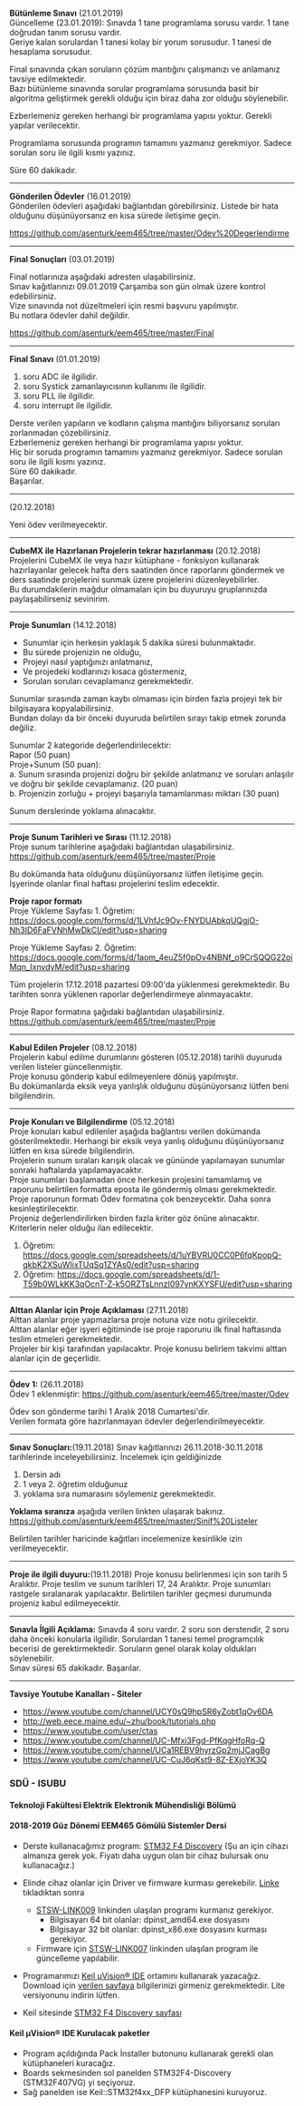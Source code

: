 **Bütünleme Sınavı** (21.01.2019)  
Güncelleme (23.01.2019): Sınavda 1 tane programlama sorusu vardır. 1 tane doğrudan tanım sorusu vardır.   
Geriye kalan sorulardan 1 tanesi kolay bir yorum sorusudur. 1 tanesi de hesaplama sorusudur.

Final sınavında çıkan soruların çözüm mantığını çalışmanızı ve anlamanız tavsiye edilmektedir.   
Bazı bütünleme sınavında sorular programlama sorusunda basit bir algoritma geliştirmek  gerekli olduğu için biraz daha zor olduğu söylenebilir.  

Ezberlemeniz gereken herhangi bir programlama yapısı yoktur. Gerekli yapılar verilecektir.

Programlama sorusunda programın tamamını yazmanız gerekmiyor. Sadece sorulan soru ile ilgili kısmı yazınız.  
 
Süre 60 dakikadır.      



---

**Gönderilen Ödevler** (16.01.2019)   
Gönderilen ödevleri aşağıdaki bağlantıdan görebilirsiniz. Listede bir hata olduğunu düşünüyorsanız en kısa sürede iletişime geçin.  

https://github.com/asenturk/eem465/tree/master/Odev%20Degerlendirme



---

**Final Sonuçları** (03.01.2019)   

Final notlarınıza aşağıdaki adresten ulaşabilirsiniz.  
Sınav kağıtlarınızı 09.01.2019 Çarşamba  son gün olmak üzere kontrol edebilirsiniz.   
Vize sınavında not düzeltmeleri için resmi başvuru yapılmıştır.   
Bu notlara ödevler dahil değildir.   

https://github.com/asenturk/eem465/tree/master/Final

---

**Final Sınavı** (01.01.2019)  
1. soru ADC ile ilgilidir.
2. soru Systick zamanlayıcısının kullanımı ile ilgilidir.
3. soru PLL ile ilgilidir.
4. soru interrupt ile ilgilidir.

Derste verilen yapıların ve kodların çalışma mantığını biliyorsanız soruları zorlanmadan çözebilirsiniz.   
Ezberlemeniz gereken herhangi bir programlama yapısı yoktur.   
Hiç bir soruda programın tamamını yazmanız gerekmiyor. Sadece sorulan soru ile ilgili kısmı yazınız.   
Süre 60 dakikadır.      
Başarılar.   


---


(20.12.2018)   

Yeni ödev verilmeyecektir.

---

**CubeMX ile  Hazırlanan Projelerin tekrar hazırlanması** (20.12.2018)   
Projelerini CubeMX ile veya hazır kütüphane - fonksiyon kullanarak hazırlayanlar gelecek hafta ders saatinden önce raporlarını göndermek ve ders saatinde projelerini sunmak üzere projelerini düzenleyebilirler.   
Bu durumdakilerin mağdur olmamaları için bu duyuruyu gruplarınızda paylaşabilirseniz sevinirim.   

---


**Proje Sunumları** (14.12.2018)   
* Sunumlar için herkesin yaklaşık 5 dakika süresi bulunmaktadır.  
* Bu sürede projenizin ne olduğu,
* Projeyi nasıl yaptığınızı anlatmanız,
* Ve projedeki kodlarınızı kısaca göstermeniz, 
* Sorulan soruları cevaplamanız gerekmektedir.

Sunumlar sırasında zaman kaybı olmaması için birden fazla projeyi tek bir bilgisayara kopyalabilirsiniz.   
Bundan dolayı da bir önceki duyuruda belirtilen sırayı takip etmek zorunda değiliz.

Sunumlar 2 kategoride değerlendirilecektir:   
Rapor (50 puan)   
Proje+Sunum (50 puan):      
a. Sunum sırasında projenizi doğru bir şekilde anlatmanız ve soruları anlaşılır ve doğru bir şekilde cevaplamanız. (20 puan)   
b. Projenizin zorluğu + projeyi başarıyla tamamlanması miktarı (30 puan)

Sunum derslerinde yoklama alınacaktır.


---



**Proje Sunum Tarihleri ve Sırası** (11.12.2018)     
Proje sunum tarihlerine aşağıdaki bağlantıdan ulaşabilirsiniz.   
https://github.com/asenturk/eem465/tree/master/Proje

Bu dokümanda hata olduğunu düşünüyorsanız lütfen iletişime geçin. İşyerinde olanlar final haftası projelerini teslim edecektir.

**Proje rapor formatı**  
Proje Yükleme Sayfası 1. Öğretim:   
https://docs.google.com/forms/d/1LVhfJc9Ov-FNYDUAbkqUQgjO-Nh3ID6FaFVNhMwDkCI/edit?usp=sharing

Proje Yükleme Sayfası 2. Öğretim:      
https://docs.google.com/forms/d/1aom_4euZ5f0pOv4NBNf_o9CrSQQG22oiMqn_IxnvdyM/edit?usp=sharing

Tüm projelerin 17.12.2018 pazartesi 09:00'da yüklenmesi gerekmektedir. Bu tarihten sonra yüklenen raporlar değerlendirmeye alınmayacaktır.

Proje Rapor formatına şağıdaki bağlantıdan ulaşabilirsiniz.  
https://github.com/asenturk/eem465/tree/master/Proje



---

**Kabul Edilen Projeler** (08.12.2018)   
Projelerin kabul edilme durumlarını gösteren (05.12.2018) tarihli duyuruda verilen listeler güncellenmiştir.   
Proje konusu gönderip kabul edilmeyenlere dönüş yapılmıştır.   
Bu dokümanlarda eksik veya yanlışlık olduğunu düşünüyorsanız lütfen beni bilgilendirin. 

---

**Proje Konuları ve Bilgilendirme** (05.12.2018)   
Proje konuları kabul edilenler aşağıda bağlantısı verilen dokümanda gösterilmektedir. Herhangi bir eksik veya yanlış olduğunu düşünüyorsanız lütfen en kısa sürede bilgilendirin.   
Projelerin sunum sıraları karışık olacak ve gününde yapılamayan sunumlar sonraki haftalarda yapılamayacaktır.   
Proje sunumları başlamadan önce herkesin projesini tamamlamış ve raporunu belirtilen formatta eposta ile göndermiş olması gerekmektedir.   
Proje raporunun formatı Ödev formatına çok benzeycektir. Daha sonra kesinleştirilecektir.   
Projeniz değerlendirilirken birden fazla kriter göz önüne alınacaktır. Kriterlerin neler olduğu ilan edilecektir.   
1. Öğretim: https://docs.google.com/spreadsheets/d/1uYBVRU0CC0P6fqKpopQ-qkbK2XSuWIixTUqSq1ZYAs0/edit?usp=sharing
2. Öğretim: https://docs.google.com/spreadsheets/d/1-T59b0WLkKK3qOcnT-Z-k5ORZTsLnnzI097ynKXYSFU/edit?usp=sharing


---

**Alttan Alanlar için Proje Açıklaması** (27.11.2018)   
Alttan alanlar proje yapmazlarsa proje notuna vize notu girilecektir.   
Alttan alanlar eğer işyeri eğitiminde ise proje raporunu ilk final haftasında teslim etmeleri gerekmektedir.   
Projeler bir kişi tarafından yapılacaktır. 
Proje konusu belirlem takvimi alttan alanlar için de geçerlidir.   

---

**Ödev 1:** (26.11.2018)   
Ödev 1 eklenmiştir: https://github.com/asenturk/eem465/tree/master/Odev   

Ödev son gönderme tarihi 1 Aralık 2018 Cumartesi'dir.   
Verilen formata göre hazırlanmayan ödevler değerlendirilmeyecektir.

---

**Sınav Sonuçları:**(19.11.2018)
Sınav kağıtlarınızı 26.11.2018-30.11.2018 tarihlerinde inceleyebilirsiniz.
İncelemek için geldiğinizde   
1. Dersin adı
2. 1 veya 2. öğretim olduğunuz
3. yoklama sıra numarasını söylemeniz gerekmektedir.

**Yoklama sıranıza** aşağıda verilen linkten ulaşarak bakınız.   
https://github.com/asenturk/eem465/tree/master/Sinif%20Listeler

Belirtilen tarihler haricinde kağıtları incelemenize kesinlikle izin verilmeyecektir.

---

**Proje ile ilgili duyuru:**(19.11.2018)
Proje konusu belirlenmesi için son tarih 5 Aralıktır.
Proje teslim ve sunum tarihleri 17, 24 Aralıktır.
Proje sunumları rastgele sıralanarak yapılacaktır.
Belirtilen tarihler geçmesi durumunda projeniz kabul edilmeyecektir. 

---

**Sınavla İlgili Açıklama:**
Sınavda 4 soru vardır. 2 soru son derstendir, 2 soru daha önceki konularla ilgilidir. Sorulardan 1 tanesi temel programcılık becerisi de gerektirmektedir.
Soruların genel olarak kolay oldukları söylenebilir.   
Sınav süresi 65 dakikadır. Başarılar.

---  

**Tavsiye Youtube Kanalları - Siteler**  
* https://www.youtube.com/channel/UCY0sQ9hpSR6yZobt1qOv6DA
* http://web.eece.maine.edu/~zhu/book/tutorials.php
* https://www.youtube.com/user/ctas
* https://www.youtube.com/channel/UC-Mfxi3Fgd-PfKqgHfoRq-Q
* https://www.youtube.com/channel/UCa1REBV9hyrzGp2mjJCagBg
* https://www.youtube.com/channel/UC-CuJ6qKst9-8Z-EXjoYK3Q

### SDÜ - ISUBU
#### Teknoloji Fakültesi Elektrik Elektronik Mühendisliği Bölümü
#### 2018-2019 Güz Dönemi EEM465 Gömülü Sistemler Dersi

* Derste kullanacağımız program: [STM32 F4 Discovery](https://www.st.com/en/evaluation-tools/stm32f4discovery.html)
(Şu an için cihazı almanıza gerek yok. Fiyatı daha uygun olan bir cihaz bulursak onu kullanacağız.)
* Elinde cihaz olanlar için Driver ve firmware kurması gerekebilir. [Linke](https://www.st.com/en/evaluation-tools/stm32f4discovery.html#sw-tools-scroll) tıkladıktan sonra
  *  [STSW-LINK009](https://www.st.com/content/st_com/en/products/development-tools/software-development-tools/stm32-software-development-tools/stm32-utilities/stsw-link009.html) linkinden ulaşılan programı kurmanız gerekiyor.
     * Bilgisayarı 64 bit olanlar: dpinst_amd64.exe dosyasını
     * Bilgisayar 32 bit olanlar: dpinst_x86.exe dosyasını kurması gerekiyor.
  * Firmware için [STSW-LINK007](https://www.st.com/content/st_com/en/products/development-tools/software-development-tools/stm32-software-development-tools/stm32-programmers/stsw-link007.html) linkinden ulaşılan program ile güncelleme yapılabilir. 
  
* Programarımızı [Keil µVision® IDE](http://www2.keil.com/mdk5/uvision/) ortamını kullanarak yazacağız. Download için [verilen sayfaya](https://www.keil.com/demo/eval/arm.htm) bilgilerinizi girmeniz gerekmektedir. Lite versiyonunu indirin lütfen.
* Keil sitesinde [STM32 F4 Discovery sayfası](https://www.keil.com/boards2/stmicroelectronics/stm32f4_discovery/)

#### Keil µVision® IDE Kurulacak paketler
* Program açıldığında Pack İnstaller butonunu kullanarak gerekli olan kütüphaneleri kuracağız.
* Boards sekmesinden sol panelden STM32F4-Discovery (STM32F407VG) yi seçiyoruz.
* Sağ panelden ise Keil::STM32f4xx_DFP kütüphanesini kuruyoruz.
 
  
